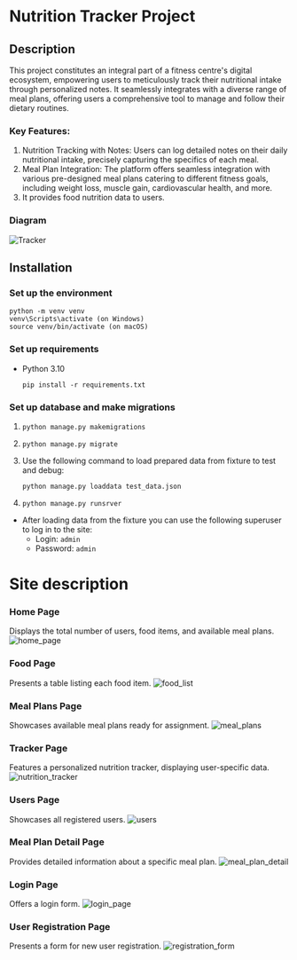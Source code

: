 # Nutrition Tracker Project

## Description
This project constitutes an integral part of a fitness centre's digital ecosystem, empowering users to meticulously track their nutritional intake through personalized notes. It seamlessly integrates with a diverse range of meal plans, 
offering users a comprehensive tool to manage and follow their dietary routines.

### Key Features:

1) Nutrition Tracking with Notes: Users can log detailed notes on their daily nutritional intake, precisely capturing the specifics of each meal.
2) Meal Plan Integration: The platform offers seamless integration with various pre-designed meal plans catering to different fitness goals, including weight loss, muscle gain, cardiovascular health, and more.
3) It provides food nutrition data to users.

### Diagram
![Tracker](https://github.com/Shatrovskyi/nutrition_tracker/assets/61559978/c79677ea-1d6d-473c-bc37-f79eed3473b2)

## Installation

### Set up the environment
    
    python -m venv venv
    venv\Scripts\activate (on Windows)
    source venv/bin/activate (on macOS)
    

### Set up requirements
- Python 3.10

    ```
    pip install -r requirements.txt
    ```

### Set up database and make migrations
1) `python manage.py makemigrations`
2) `python manage.py migrate`
3) Use the following command to load prepared data from fixture to test and debug:
  
    `python manage.py loaddata test_data.json`

4) `python manage.py runsrver`

- After loading data from the fixture you can use the following superuser to log in to the site:
  - Login: `admin`
  - Password: `admin`

# Site description

### Home Page
Displays the total number of users, food items, and available meal plans.
![home_page](https://github.com/Shatrovskyi/nutrition_tracker/assets/61559978/0675cdbc-efb7-4be4-a91c-2dccd20ca718)

### Food Page
Presents a table listing each food item.
![food_list](https://github.com/Shatrovskyi/nutrition_tracker/assets/61559978/930761ea-32ee-4bac-981b-cfec99b242aa)

### Meal Plans Page
Showcases available meal plans ready for assignment.
![meal_plans](https://github.com/Shatrovskyi/nutrition_tracker/assets/61559978/d53c7e23-e4d1-4f8b-a4fb-a365dcfff2b8)

### Tracker Page
Features a personalized nutrition tracker, displaying user-specific data.
![nutrition_tracker](https://github.com/Shatrovskyi/nutrition_tracker/assets/61559978/a5b63855-5e23-4f8c-a82b-b0683147599e)

### Users Page
Showcases all registered users.
![users](https://github.com/Shatrovskyi/nutrition_tracker/assets/61559978/f8cfa298-50eb-46f5-8248-71462eb5c791)

### Meal Plan Detail Page
Provides detailed information about a specific meal plan.
![meal_plan_detail](https://github.com/Shatrovskyi/nutrition_tracker/assets/61559978/d90b887b-70b0-4797-803a-043ca26551b3)

### Login Page
Offers a login form.
![login_page](https://github.com/Shatrovskyi/nutrition_tracker/assets/61559978/72be36a4-707f-4cec-981f-464bdf1bb605)

### User Registration Page
Presents a form for new user registration.
![registration_form](https://github.com/Shatrovskyi/nutrition_tracker/assets/61559978/67cf8739-3e06-41ba-937b-d25bf86f315b)

